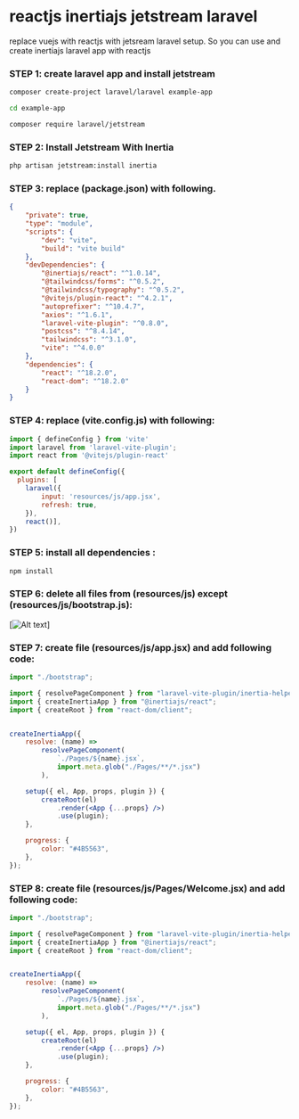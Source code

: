 # reactjs inertiajs jetstream laravel
replace vuejs with reactjs with jetsream laravel setup. So you can use and create inertiajs laravel app with reactjs

### STEP 1: create laravel app and install jetstream
```bash
composer create-project laravel/laravel example-app

cd example-app

composer require laravel/jetstream
```

### STEP 2: Install Jetstream With Inertia 
```bash
php artisan jetstream:install inertia
```

### STEP 3: replace (package.json) with following.
```json
{
    "private": true,
    "type": "module",
    "scripts": {
        "dev": "vite",
        "build": "vite build"
    },
    "devDependencies": {
        "@inertiajs/react": "^1.0.14",
        "@tailwindcss/forms": "^0.5.2",
        "@tailwindcss/typography": "^0.5.2",
        "@vitejs/plugin-react": "^4.2.1",
        "autoprefixer": "^10.4.7",
        "axios": "^1.6.1",
        "laravel-vite-plugin": "^0.8.0",
        "postcss": "^8.4.14",
        "tailwindcss": "^3.1.0",
        "vite": "^4.0.0"
    },
    "dependencies": {
        "react": "^18.2.0",
        "react-dom": "^18.2.0"
    }
}

```

### STEP 4: replace (vite.config.js) with following:
```js
import { defineConfig } from 'vite'
import laravel from 'laravel-vite-plugin';
import react from '@vitejs/plugin-react'

export default defineConfig({
  plugins: [
    laravel({
        input: 'resources/js/app.jsx',
        refresh: true,
    }),
    react()],
})
```
### STEP 5: install all dependencies :
```js
npm install
```

### STEP 6: delete all files from (resources/js) except (resources/js/bootstrap.js):
[![Alt text](https://blogger.googleusercontent.com/img/b/R29vZ2xl/AVvXsEh9RavNlhCe92jQvQUkCDDa9_jOola9dh8zdIxFoEHm6WTEgwKc0NkeT5qC4bsfVfwwnKqTROvEUQQYEVZUoVfG93LfKi5QoX-ljys0Mm5i4RE0ssPipb0TsAp8irwABfu3GZAeArRICq-_B2o7UU6_NUqZ-HU-KAeoP8Kv3_sd9Tus_405F2f3lOq5bAkT/s16000/reactjs%20inertia%20laravel%20jetstream%20github%201.png)]

### STEP 7: create file (resources/js/app.jsx) and add following code:
```jsx
import "./bootstrap";

import { resolvePageComponent } from "laravel-vite-plugin/inertia-helpers";
import { createInertiaApp } from "@inertiajs/react";
import { createRoot } from "react-dom/client";


createInertiaApp({
    resolve: (name) =>
        resolvePageComponent(
            `./Pages/${name}.jsx`,
            import.meta.glob("./Pages/**/*.jsx")
        ),

    setup({ el, App, props, plugin }) {
        createRoot(el)
            .render(<App {...props} />)
            .use(plugin);
    },

    progress: {
        color: "#4B5563",
    },
});

```

### STEP 8: create file (resources/js/Pages/Welcome.jsx) and add following code:
```jsx
import "./bootstrap";

import { resolvePageComponent } from "laravel-vite-plugin/inertia-helpers";
import { createInertiaApp } from "@inertiajs/react";
import { createRoot } from "react-dom/client";


createInertiaApp({
    resolve: (name) =>
        resolvePageComponent(
            `./Pages/${name}.jsx`,
            import.meta.glob("./Pages/**/*.jsx")
        ),

    setup({ el, App, props, plugin }) {
        createRoot(el)
            .render(<App {...props} />)
            .use(plugin);
    },

    progress: {
        color: "#4B5563",
    },
});

```



